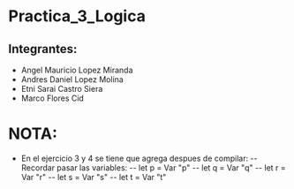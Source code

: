 # Practica_3_Logica

## Integrantes:

- Angel Mauricio Lopez Miranda
- Andres Daniel Lopez Molina
- Etni Sarai Castro Siera 
- Marco Flores Cid
# NOTA:
- En el ejercicio 3 y 4 se tiene que agrega despues de compilar:
--    Recordar pasar las variables: 
--    let p = Var "p"
--    let q = Var "q"
--    let r = Var "r"
--    let s = Var "s"
--    let t = Var "t"
